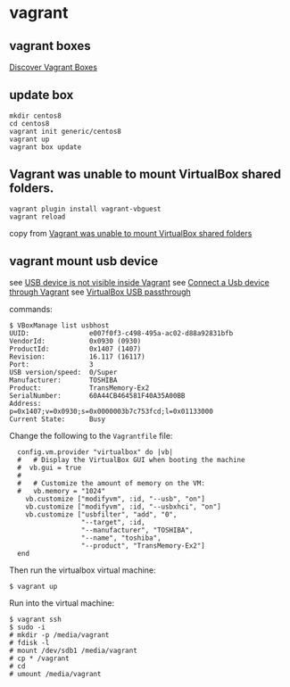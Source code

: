 # vagrant

## vagrant boxes
[Discover Vagrant Boxes](https://app.vagrantup.com/boxes/search)

## update box

``` shell
mkdir centos8
cd centos8
vagrant init generic/centos8
vagrant up
vagrant box update
```

## Vagrant was unable to mount VirtualBox shared folders.

``` shell
vagrant plugin install vagrant-vbguest
vagrant reload
```
copy from [Vagrant was unable to mount VirtualBox shared folders](https://mecromace.com/articles/2019/11/vagrant-was-unable-mount-virtualbox-shared-folders)

## vagrant mount usb device

see [USB device is not visible inside Vagrant](https://stackoverflow.com/questions/38956127/usb-device-is-not-visible-inside-vagrant)
see [Connect a Usb device through Vagrant](https://code-chronicle.blogspot.com/2014/08/connect-usb-device-through-vagrant.html)
see [VirtualBox USB passthrough](https://softwaretester.info/category/development/virtualization/)

commands:

``` shell
$ VBoxManage list usbhost
UUID:               e007f0f3-c498-495a-ac02-d88a92831bfb
VendorId:           0x0930 (0930)
ProductId:          0x1407 (1407)
Revision:           16.117 (16117)
Port:               3
USB version/speed:  0/Super
Manufacturer:       TOSHIBA
Product:            TransMemory-Ex2
SerialNumber:       60A44CB464581F40A35A00BB
Address:            p=0x1407;v=0x0930;s=0x0000003b7c753fcd;l=0x01133000
Current State:      Busy

```
Change the following to the `Vagrantfile` file:
``` shell
  config.vm.provider "virtualbox" do |vb|
  #   # Display the VirtualBox GUI when booting the machine
  #  vb.gui = true
  #
  #   # Customize the amount of memory on the VM:
  #   vb.memory = "1024"
    vb.customize ["modifyvm", :id, "--usb", "on"]
    vb.customize ["modifyvm", :id, "--usbxhci", "on"]
    vb.customize ["usbfilter", "add", "0",
                  "--target", :id,
                  "--manufacturer", "TOSHIBA",
                  "--name", "toshiba",
                  "--product", "TransMemory-Ex2"]
  end
```

Then run the virtualbox virtual machine:

``` shell
$ vagrant up
```
Run into the virtual machine:

``` shell
$ vagrant ssh
$ sudo -i
# mkdir -p /media/vagrant
# fdisk -l
# mount /dev/sdb1 /media/vagrant
# cp * /vagrant
# cd
# umount /media/vagrant
```
